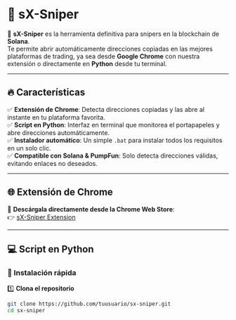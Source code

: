 # 🎯 sX-Sniper

🚀 **sX-Sniper** es la herramienta definitiva para snipers en la blockchain de **Solana**.  
Te permite abrir automáticamente direcciones copiadas en las mejores plataformas de trading, ya sea desde **Google Chrome** con nuestra extensión o directamente en **Python** desde tu terminal.

---

## 🔥 Características

✅ **Extensión de Chrome**: Detecta direcciones copiadas y las abre al instante en tu plataforma favorita.  
✅ **Script en Python**: Interfaz en terminal que monitorea el portapapeles y abre direcciones automáticamente.  
✅ **Instalador automático**: Un simple `.bat` para instalar todos los requisitos en un solo clic.  
✅ **Compatible con Solana & PumpFun**: Solo detecta direcciones válidas, evitando enlaces no deseados.  

---

## 🌐 Extensión de Chrome

🔹 **Descárgala directamente desde la Chrome Web Store**:  
👉 [sX-Sniper Extension](https://chromewebstore.google.com/detail/sx-sniper/doinhgafoahkknaejiaccalhdffdfcjd)  

---

## 💻 Script en Python

### 🚀 Instalación rápida

1️⃣ **Clona el repositorio**  
```bash
git clone https://github.com/tuusuario/sx-sniper.git
cd sx-sniper
